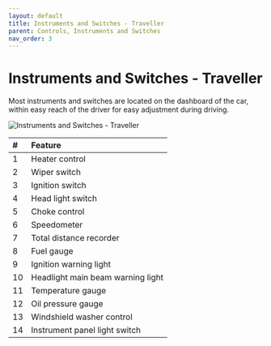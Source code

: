 ```yaml
---
layout: default
title: Instruments and Switches - Traveller
parent: Controls, Instruments and Switches
nav_order: 3
---
```


# Instruments and Switches - Traveller

Most instruments and switches are located on the dashboard of the car, within easy reach of the driver for easy adjustment during driving.

![Instruments and Switches - Traveller](../../assets/images/Instruments_traveller.png) 

| # | Feature |
|:--|:-------------|
| 1 | Heater control |
| 2 | Wiper switch |
| 3 | Ignition switch |
| 4 | Head light switch |
| 5 | Choke control |
| 6 | Speedometer |
| 7 | Total distance recorder |
| 8 | Fuel gauge |
| 9 | Ignition warning light |
| 10 | Headlight main beam warning light |
| 11 | Temperature gauge |
| 12 | Oil pressure gauge |
| 13 | Windshield washer control |
| 14 | Instrument panel light switch |